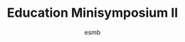 ---
layout: group
author: esmb
day: "Wednesday"
group: "MS2"
title: "Education Minisymposium II"
subgroup: "EDUC"
author1: "Chonilo	S.	Saldon"
author2: "Widodo Samyono"
author3: "Winfried Just"
inst1: "Zamboanga del Norte National High School"
inst2: "Jarvis Christian College"
inst3: "Ohio University"
title1: "High School Students' Interest in Applied Mathematics"
title2: "Jarvis Summer Undergraduate Research Experience 2020"
title3: "COVID-19 modeling for quantitative literacy courses"
abstract1: "With the the implementation of the Enhanced Basic Education Curriculum in the Philippines doubled with the students'access to college scholarship,more students are considering Mathematics and Science-related courses. Using a mixed-method approach, this study looks into the beliefs, interest and motivation in pursuing applied mathematics in college. Implications shall be discussed in terms of career advising on secondary level."
abstract2: "Jarvis Christian College is a small liberal arts HBCU at Hawkins, Texas. With the NSF Funding through Targeting Infusion Project (TIP) Historically Black Colleges and Universities Undergraduate Programs (HBCU-UP) we were able to have a summer undergraduate research in computational and mathematical biology. In this presentation we would like to share our challenges and opportunities for doing undergraduate research in computational and mathematical biology with underrepresented minority students in STEM. We will explain how we prepare ourselves and our students and how we change the challenges to opportunities."
abstract3: "There is a deluge of information about the COVID-19 pandemic. Many of our students are struggling with making sense of it all, especially the science and math behind the various models. This talk will present a collection of materials that can be used in quantitative literacy courses to sort out some of the confusion and demonstrate how the math that is usually taught in such courses helps in understanding the real world and making good decisions. In these materials, the models are explained by Alice, a student of epidemiology, to three of her peers from other disciplines. The protagonists bring a variety of attitudes and concerns to the discussions. Together, they sort things out and gain remarkable insights with using very simple mathematics."
---